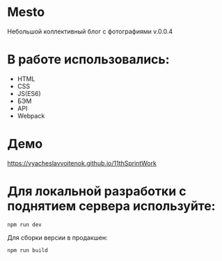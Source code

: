 # Mesto

Небольшой коллективный блог с фотографиями
v.0.0.4

# В работе использовались:
- HTML 
- CSS 
- JS(ES6)
- БЭМ
- API
- Webpack

# Демо
https://vyacheslavvoitenok.github.io/11thSprintWork


# Для локальной разработки с поднятием сервера используйте:

```
npm run dev
```

Для сборки версии в продакшен:

```
npm run build
```
